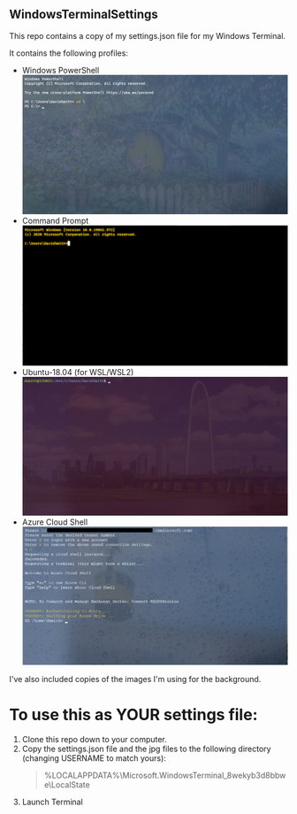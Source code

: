 ## WindowsTerminalSettings

This repo contains a copy of my settings.json file for my Windows Terminal.

It contains the following profiles:
* Windows PowerShell
![PowerShell](./img/PowerShell-screenshot.png)
* Command Prompt
![CommandPrompt](img/commandprompt-screenshot.png)
* Ubuntu-18.04 (for WSL/WSL2)
![Ubuntu](img/ubuntu-screenshot.png)
* Azure Cloud Shell
![AzCloudShell](img/AzCloudshell-screenshot.png)

I've also included copies of the images I'm using for the background.  

# To use this as YOUR settings file:
1. Clone this repo down to your computer.
2. Copy the settings.json file and the jpg files to the following directory (changing USERNAME to match yours):
    >%LOCALAPPDATA%\Microsoft.WindowsTerminal_8wekyb3d8bbwe\LocalState
3. Launch Terminal
